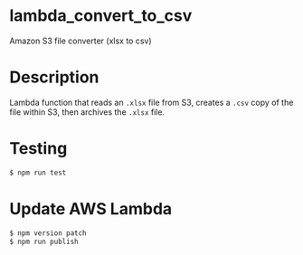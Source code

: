 # lambda_convert_to_csv

Amazon S3 file converter (xlsx to csv)

# Description

Lambda function that reads an ```.xlsx``` file from S3, creates a ```.csv``` copy of the file within S3, then archives the ```.xlsx``` file.

# Testing

```bash
$ npm run test
```

# Update AWS Lambda

```bash
$ npm version patch
$ npm run publish
```